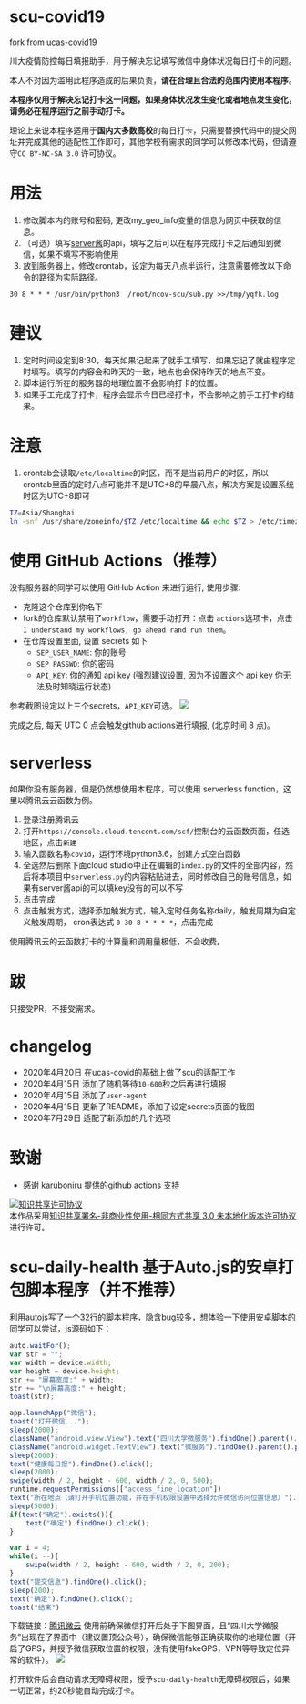 # scu-covid19
fork from <a href= "https://github.com/IanSmith123/ucas-covid19" > ucas-covid19 </a>

川大疫情防控每日填报助手，用于解决忘记填写微信中身体状况每日打卡的问题。

本人不对因为滥用此程序造成的后果负责，**请在合理且合法的范围内使用本程序**。

**本程序仅用于解决忘记打卡这一问题，如果身体状况发生变化或者地点发生变化，请务必在程序运行之前手动打卡。**

理论上来说本程序适用于**国内大多数高校**的每日打卡，只需要替换代码中的提交网址并完成其他的适配性工作即可，其他学校有需求的同学可以修改本代码，但请遵守`CC BY-NC-SA 3.0` 许可协议。

# 用法
1. 修改脚本内的账号和密码, 更改my_geo_info变量的信息为网页中获取的信息。
2. （可选）填写[server酱](http://sc.ftqq.com/3.version)的api，填写之后可以在程序完成打卡之后通知到微信，如果不填写不影响使用
2. 放到服务器上，修改crontab，设定为每天八点半运行，注意需要修改以下命令的路径为实际路径。
```
30 8 * * * /usr/bin/python3  /root/ncov-scu/sub.py >>/tmp/yqfk.log
```


# 建议
1. 定时时间设定到8:30，每天如果记起来了就手工填写，如果忘记了就由程序定时填写。填写的内容会和昨天的一致，地点也会保持昨天的地点不变。
2. 脚本运行所在的服务器的地理位置不会影响打卡的位置。
3. 如果手工完成了打卡，程序会显示今日已经打卡，不会影响之前手工打卡的结果。

# 注意
1. crontab会读取`/etc/localtime`的时区，而不是当前用户的时区，所以crontab里面的定时八点可能并不是UTC+8的早晨八点，解决方案是设置系统时区为UTC+8即可
```bash
TZ=Asia/Shanghai
ln -snf /usr/share/zoneinfo/$TZ /etc/localtime && echo $TZ > /etc/timezone
```


# 使用 GitHub Actions（推荐）
没有服务器的同学可以使用 GitHub Action 来进行运行, 使用步骤:
- 克隆这个仓库到你名下
- fork的仓库默认禁用了`workflow`，需要手动打开：点击 `actions`选项卡，点击`I understand my workflows, go ahead rand run them`。
- 在仓库设置里面, 设置 secrets 如下
  - `SEP_USER_NAME`: 你的账号
  - `SEP_PASSWD`: 你的密码
  - `API_KEY`: 你的通知 api key (强烈建议设置, 因为不设置这个 api key 你无法及时知晓运行状态)

参考截图设定以上三个secrets，`API_KEY`可选。
![](setting.png)

 完成之后, 每天 UTC 0 点会触发github actions进行填报, (北京时间 8 点)。

# serverless 
如果你没有服务器，但是仍然想使用本程序，可以使用 serverless function，这里以腾讯云云函数为例。
1. 登录注册腾讯云
2. 打开`https://console.cloud.tencent.com/scf/`控制台的云函数页面，任选地区，点击`新建`
3. 输入函数名称`covid`，运行环境python3.6，创建方式空白函数
4. 全选然后删除下面cloud studio中正在编辑的`index.py`的文件的全部内容，然后将本项目中`serverless.py`的内容粘贴进去，同时修改自己的账号信息，如果有server酱api的可以填key没有的可以不写
5. 点击完成
6. 点击触发方式，选择添加触发方式，输入定时任务名称daily，触发周期为自定义触发周期， cron表达式 `0 30 8 * * * *`，点击完成

使用腾讯云的云函数打卡的计算量和调用量极低，不会收费。

# 跋

只接受PR，不接受需求。

# changelog
- 2020年4月20日 在ucas-covid的基础上做了scu的适配工作
- 2020年4月15日 添加了随机等待`10-600`秒之后再进行填报
- 2020年4月15日 添加了`user-agent`
- 2020年4月15日 更新了README，添加了设定secrets页面的截图
- 2020年7月29日 适配了新添加的几个选项

# 致谢
- 感谢 [karuboniru](https://github.com/IanSmith123/ucas-covid19/pull/1) 提供的github actions 支持

<a rel="license" href="http://creativecommons.org/licenses/by-nc-sa/3.0/"><img alt="知识共享许可协议" style="border-width:0" src="https://i.creativecommons.org/l/by-nc-sa/3.0/88x31.png" /></a><br />本作品采用<a rel="license" href="http://creativecommons.org/licenses/by-nc-sa/3.0/">知识共享署名-非商业性使用-相同方式共享 3.0 未本地化版本许可协议</a>进行许可。


# scu-daily-health 基于Auto.js的安卓打包脚本程序（并不推荐）
利用autojs写了一个32行的脚本程序，隐含bug较多，想体验一下使用安卓脚本的同学可以尝试，js源码如下：
```javascript
auto.waitFor();
var str = "";
var width = device.width;
var height = device.height;
str += "屏幕宽度:" + width;
str += "\n屏幕高度:" + height;
toast(str);

app.launchApp("微信");
toast("打开微信...");
sleep(2000);
className("android.view.View").text("四川大学微服务").findOne().parent().parent().parent().parent().click();
className("android.widget.TextView").text("微服务").findOne().parent().parent().click();
sleep(2000);
text("健康每日报").findOne().click();
sleep(2000);
swipe(width / 2, height - 600, width / 2, 0, 500);
runtime.requestPermissions(["access_fine_location"])
text("所在地点（请打开手机位置功能，并在手机权限设置中选择允许微信访问位置信息）").findOne().parent().click();
sleep(5000);
if(text("确定").exists()){
    text("确定").findOne().click();
}

var i = 4;
while(i --){
    swipe(width / 2, height - 600, width / 2, 0, 200);
}
text("提交信息").findOne().click();
sleep(200);
text("确定").findOne().click();
toast("结束")
```

下载链接：<a href="https://share.weiyun.com/5Qet1Mn">腾讯微云</a>
使用前确保微信打开后处于下图界面，且“四川大学微服务”出现在了界面中（建议置顶公众号），确保微信能够正确获取你的地理位置（开启了GPS，并授予微信获取位置的权限，没有使用fakeGPS，VPN等导致定位异常的软件）。
![](Screenshot.jpg)

打开软件后会自动请求无障碍权限，授予`scu-daily-health`无障碍权限后，如果一切正常，约20秒能自动完成打卡。
